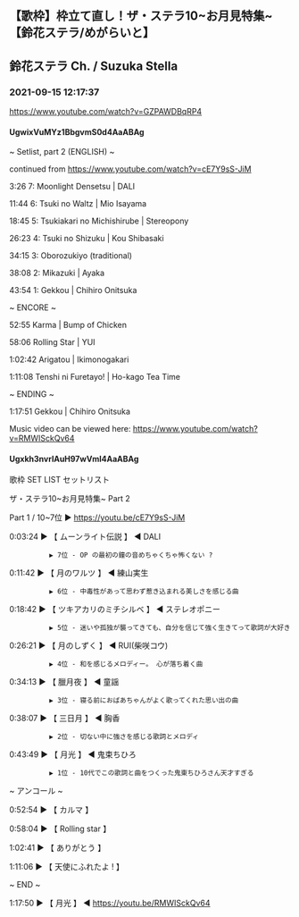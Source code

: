 ## 【歌枠】枠立て直し！ザ・ステラ10~お月見特集~【鈴花ステラ/めがらいと】
## 鈴花ステラ Ch. / Suzuka Stella
### 2021-09-15 12:17:37
https://www.youtube.com/watch?v=GZPAWDBqRP4
#### UgwixVuMYz1BbgvmS0d4AaABAg
~ Setlist, part 2 (ENGLISH) ~

continued from https://www.youtube.com/watch?v=cE7Y9sS-JiM



3:26	7: Moonlight Densetsu | DALI

11:44	6: Tsuki no Waltz | Mio Isayama

18:45	5: Tsukiakari no Michishirube | Stereopony

26:23	4: Tsuki no Shizuku | Kou Shibasaki

34:15	3: Oborozukiyo (traditional)

38:08	2: Mikazuki | Ayaka

43:54	1: Gekkou | Chihiro Onitsuka



~ ENCORE ~

52:55	Karma | Bump of Chicken

58:06	Rolling Star | YUI

1:02:42	Arigatou | Ikimonogakari

1:11:08	Tenshi ni Furetayo! | Ho-kago Tea Time



~ ENDING ~

1:17:51 Gekkou | Chihiro Onitsuka

Music video can be viewed here: https://www.youtube.com/watch?v=RMWISckQv64

#### Ugxkh3nvrlAuH97wVml4AaABAg
歌枠  SET LIST セットリスト 

ザ・ステラ10~お月見特集~ Part 2

Part 1 / 10~7位 ▶ https://youtu.be/cE7Y9sS-JiM



0:03:24 ▶ 【 ムーンライト伝説 】 ◀ DALI

              ▶ 7位 - OP の最初の鐘の音めちゃくちゃ怖くない ?



0:11:42 ▶ 【 月のワルツ 】 ◀ 練山実生

              ▶ 6位 - 中毒性があって思わず惹き込まれる美しさを感じる曲



0:18:42 ▶ 【 ツキアカリのミチシルベ 】 ◀ ステレオポニー

              ▶ 5位 - 迷いや孤独が襲ってきても、自分を信じて強く生きてって歌詞が大好き



0:26:21 ▶ 【 月のしずく 】 ◀ RUI(柴咲コウ)

              ▶ 4位 - 和を感じるメロディー。 心が落ち着く曲 



0:34:13 ▶ 【 臘月夜 】 ◀ 童謡

              ▶ 3位 - 寝る前におばあちゃんがよく歌ってくれた思い出の曲



0:38:07 ▶ 【 三日月 】 ◀ 胸香

              ▶ 2位 - 切ない中に強さを感じる歌詞とメロディ



0:43:49 ▶ 【 月光 】 ◀ 鬼束ちひろ

              ▶ 1位 - 10代でこの歌詞と曲をつくった鬼東ちひろさん天才すぎる



 ~ アンコール ~

0:52:54 ▶ 【 カルマ 】

0:58:04 ▶ 【 Rolling star 】

1:02:41 ▶ 【 ありがとう 】 

1:11:06 ▶ 【 天使にふれたよ ! 】 



~ END ~

1:17:50 ▶ 【 月光 】 ◀ https://youtu.be/RMWISckQv64

